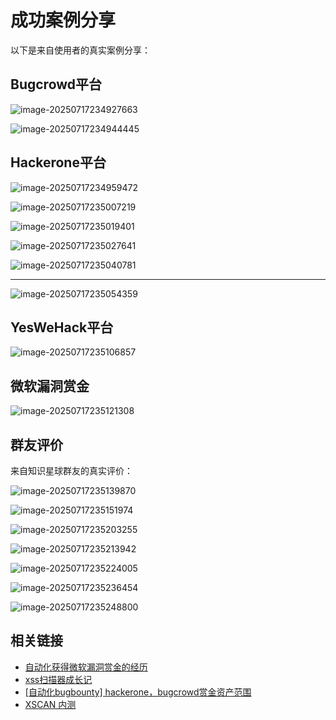 # 成功案例分享

以下是来自使用者的真实案例分享：

## Bugcrowd平台

![image-20250717234927663](./assets/image-20250717234927663.png)

![image-20250717234944445](./assets/image-20250717234944445.png)

## Hackerone平台

![image-20250717234959472](./assets/image-20250717234959472.png)

![image-20250717235007219](./assets/image-20250717235007219.png)

![image-20250717235019401](./assets/image-20250717235019401.png)

![image-20250717235027641](./assets/image-20250717235027641.png)

![image-20250717235040781](./assets/image-20250717235040781.png)

---

![image-20250717235054359](./assets/image-20250717235054359.png)

## YesWeHack平台

![image-20250717235106857](./assets/image-20250717235106857.png)

## 微软漏洞赏金

![image-20250717235121308](./assets/image-20250717235121308.png)

## 群友评价

来自知识星球群友的真实评价：

![image-20250717235139870](./assets/image-20250717235139870.png)

![image-20250717235151974](./assets/image-20250717235151974.png)

![image-20250717235203255](./assets/image-20250717235203255.png)

![image-20250717235213942](./assets/image-20250717235213942.png)

![image-20250717235224005](./assets/image-20250717235224005.png)

![image-20250717235236454](./assets/image-20250717235236454.png)

![image-20250717235248800](./assets/image-20250717235248800.png)

## 相关链接

- [自动化获得微软漏洞赏金的经历](https://mp.weixin.qq.com/s?__biz=MzU2NzcwNTY3Mg==&mid=2247484541&idx=1&sn=b8860fd352738111839495b6a1b73185&chksm=fc986d5acbefe44cd36ea36bc80f4e0d0789887a26e6c50c8d2a6c2580abae6aeeffd821bbfc&scene=21#wechat_redirect)
- [xss扫描器成长记](https://mp.weixin.qq.com/s?__biz=MzU2NzcwNTY3Mg==&mid=2247483698&idx=1&sn=9733c6078516c34963a4c0486c6d1872&chksm=fc986815cbefe103975c2e554ef2667b931e14b2d1dcca407af9edbad83ea72f3ac88efd8d22&scene=21#wechat_redirect)
- [[自动化bugbounty] hackerone，bugcrowd赏金资产范围](https://mp.weixin.qq.com/s/do0HxMTtZFGEKOFWzOAfHQ)
- [XSCAN 内测](https://mp.weixin.qq.com/s/3T3S7QyQPkBTbzOTE_eOtA)
